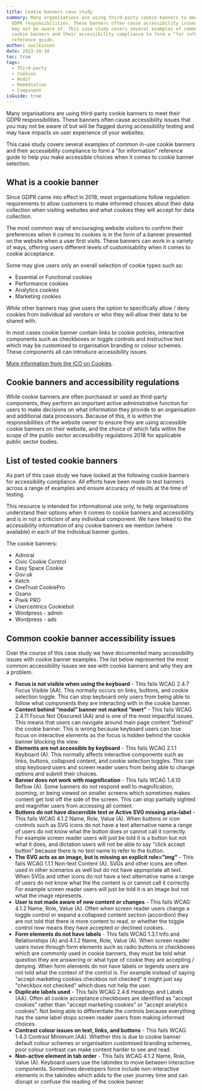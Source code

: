 ```yaml
---
title: Cookie banners case study
summary: Many organisations are using third-party cookie banners to meet their
  GDPR responsibilities. These banners often cause accessibility issues that you
  may not be aware of. This case study covers several examples of common in use
  cookie banners and their accessibility compliance to form a "for information"
  reference guide.
author: swilkinson
date: 2023-10-10
toc: true
tags:
  - Third-party
  - Cookies
  - Audit
  - Remediation
  - Component
isGuide: true
---
```

Many organisations are using third-party cookie banners to meet their GDPR responsibilities. These banners often cause accessibility issues that you may not be aware of but will be flagged during accessibility testing and may have impacts on user experience of your websites.

This case study covers several examples of common in-use cookie banners and their accessibility compliance to form a "for information" reference guide to help you make accessible choices when it comes to cookie banner selection.

## What is a cookie banner

Since GDPR came into effect in 2018, most organisations follow regulation requirements to allow customers to make informed choices about their data collection when visiting websites and what cookies they will accept for data collection.

The most common way of encouraging website visitors to confirm their preferences when it comes to cookies is in the form of a banner presented on the website when a user first visits. These banners can work in a variety of ways, offering users different levels of customisability when it comes to cookie acceptance.

Some may give users only an overall selection of cookie types such as:

* Essential or Functional cookies
* Performance cookies
* Analytics cookies
* Marketing cookies

While other banners may give users the option to specifically allow / deny cookies from individual ad vendors or who they will allow their data to be shared with.

In most cases cookie banner contain links to cookie policies, interactive components such as checkboxes or toggle controls and instructive text which may be customised to organisation branding or colour schemes. These components all can introduce accessibility issues.

[More information from the ICO on Cookies](https://ico.org.uk/for-organisations/direct-marketing-and-privacy-and-electronic-communications/guide-to-pecr/cookies-and-similar-technologies/).

## Cookie banners and accessibility regulations

While cookie banners are often purchased or used as third-party components, they perform an important active administrative function for users to make decisions on what information they provide to an organisation and additional data processors. Because of this, it is within the responsibilities of the website owner to ensure they are using accessible cookie banners on their website, and the choice of which falls within the scope of the public sector accessibility regulations 2018 for applicable public sector bodies.

## List of tested cookie banners

As part of this case study we have looked at the following cookie banners for accessibility compliance. All efforts have been made to test banners across a range of examples and ensure accuracy of results at the time of testing. 

This resource is intended for informational use only, to help organisations understand their options when it comes to cookie banners and accessibility and is in not a criticism of any individual component. We have linked to the accessibility information of any cookie banners we mention (where available) in each of the individual banner guides.

The cookie banners:

* Admiral
* Civic Cookie Control
* Easy Space Cookie
* Gov.uk
* Ketch
* OneTrust CookiePro
* Osano
* Piwik PRO
* Usercentrics Cookiebot
* Wordpress - admin
* Wordpress - ads



## Common cookie banner accessibility issues

Over the course of this case study we have documented many accessibility issues with cookie banner examples. The list below represented the most common accessibility issues we see with cookie banners and why they are a problem.

* **Focus is not visible when using the keyboard** - This fails WCAG 2.4.7 Focus Visible (AA). This normally occurs on links, buttons, and cookie selection toggle. This can stop keyboard only users from being able to follow what components they are interacting with in the cookie banner.
* **Content behind “modal” banner not marked “inert”** - This fails WCAG 2.4.11 Focus Not Obscured (AA) and is one of the most impactful issues. This means that users can navigate around main page content "behind" the cookie banner. This is wrong because keyboard users can lose focus on interactive elements as the focus is hidden behind the cookie banner blocking the view.
* **Elements are not accessible by keyboard** - This fails WCAG 2.1.1 Keyboard (A). This normally affects interactive components such as links, buttons, collapsed content, and cookie selection toggles. This can stop keyboard users and screen reader users from being able to change options and submit their choices.
* **Banner does not work with magnification** - This fails WCAG 1.4.10 Reflow (A). Some banners do not respond well to magnification, zooming, or being viewed on smaller screens which sometimes makes content get lost off the side of the screen. This can stop partially sighted and magnifier users from accessing all content.
* **Buttons do not have discernible text or Active SVG missing aria-label** - This fails WCAG 4.1.2 Name, Role, Value (A). When buttons or icon controls such as SVG icons do not have a text alternative name a range of users do not know what the button does or cannot call it correctly. For example screen reader users will just be told it is a button but not what it does, and dictation users will not be able to say "click accept button" because there is no text name to refer to the button.
* **The SVG acts as an image, but is missing an explicit role="img"** - This fails WCAG 1.1.1 Non-text Content (A). SVGs and other icons are often used in other scenarios as well but do not have appropriate alt text. When SVGs and other icons do not have a text alternative name a range of users do not know what the the content is or cannot call it correctly. For example screen reader users will just be told it is an image but not what the image represents.
* **User is not made aware of new content or changes** - This fails WCAG 4.1.2 Name, Role, Value (A). Often when screen reader users change a toggle control or expand a collapsed content section (accordion) they are not told that there is more content to read, or whether the toggle control now means they have accepted or declined cookies.
* **Form elements do not have labels** - This fails WCAG 1.3.1 Info and Relationships (A) and 4.1.2 Name, Role, Value (A). When screen reader users move through form elements such as radio buttons or checkboxes which are commonly used in cookie banners, they must be told what question they are answering or what type of cookie they are accepting / denying. When form elements do not have labels or legends users are not told what the context of the control is. For example instead of saying "accept marketing cookies checkbox not checked" it might just say "checkbox not checked" which does not help the user.
* **Duplicate labels used** - This fails WCAG 2.4.6 Headings and Labels (AA). Often all cookie acceptance checkboxes are identified as "accept cookies" rather than "accept marketing cookies" or "accept analytics cookies". Not being able to differentiate the controls because everything has the same label stops screen reader users from making informed choices.
* **Contrast colour issues on text, links, and buttons** - This fails WCAG 1.4.3 Contrast Minimum (AA). Whether this is due to cookie banner default colour schemes or organisation customised branding schemes, poor colour contrast can make content harder to see and read.
* **Non-active element in tab order** - This fails WCAG 4.1.2 Name, Role, Value (A). Keyboard users use the tabindex to move between interactive components. Sometimes developers force include non-interactive elements in the tabindex which adds to the user journey time and can disrupt or confuse the reading of the cookie banner.